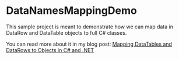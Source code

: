 # DataNamesMappingDemo

This sample project is meant to demonstrate how we can map data in DataRow and DataTable objects to full C# classes.

You can read more about it in my blog post: [Mapping DataTables and DataRows to Objects in C# and .NET](https://exceptionnotfound.net/mapping-datatables-and-datarows-to-objects-in-csharp-and-net-using-reflection/)
